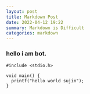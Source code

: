 ```yaml
---
layout: post
title: Markdown Post
date: 2022-04-12 19:22
summary: Markdown is Difficult
categories: markdown
---
```


### hello i am bot.

```
#include <stdio.h>

void main() {
  printf("hello world sujin");
}
```
